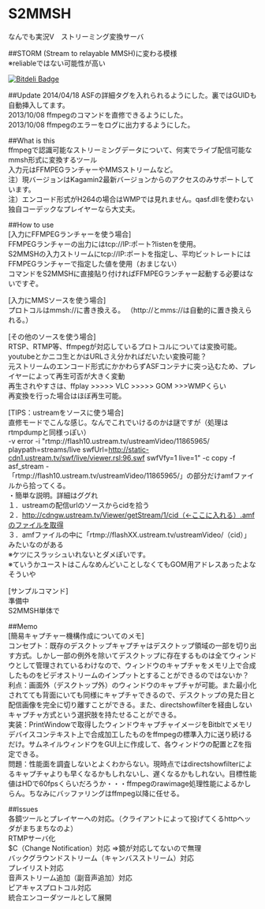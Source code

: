 S2MMSH
======

なんでも実況V　ストリーミング変換サーバ

##STORM (Stream to relayable MMSH)に変わる模様  
※reliableではない可能性が高い 

[![Bitdeli Badge](https://d2weczhvl823v0.cloudfront.net/kikakubu-ksg/s2mmsh/trend.png)](https://bitdeli.com/free "Bitdeli Badge")

##Update
2014/04/18 ASFの詳細タグを入れられるようにした。裏ではGUIDも自動挿入してます。  
2013/10/08 ffmpegのコマンドを直修できるようにした。  
2013/10/08 ffmpegのエラーをログに出力するようにした。  

##What is this  
ffmpegで認識可能なストリーミングデータについて、何実でライブ配信可能なmmsh形式に変換するツール  
入力元はFFMPEGランチャーやMMSストリームなど。  
注）現バージョンはKagamin2最新バージョンからのアクセスのみサポートしています。  
注）エンコード形式がH264の場合はWMPでは見れません。qasf.dllを使わない独自コーデックなプレイヤーなら大丈夫。  

##How to use  
[入力にFFMPEGランチャーを使う場合]  
FFMPEGランチャーの出力にはtcp://IP:ポート?listenを使用。  
S2MMSHの入力ストリームにtcp://IP:ポートを指定し、平均ビットレートにはFFMPEGランチャーで指定した値を使用（おまじない）  
コマンドをS2MMSHに直接貼り付ければFFMPEGランチャー起動する必要はないですぞ。  

[入力にMMSソースを使う場合]  
プロトコルはmmsh://に書き換える。 （http://とmms://は自動的に置き換えられる。）

[その他のソースを使う場合]  
RTSP、RTMP等、ffmpegが対応しているプロトコルについては変換可能。youtubeとかニコ生とかはURLさえ分かればだいたい変換可能？  
元ストリームのエンコード形式にかかわらずASFコンテナに突っ込むため、プレイヤーによって再生可否が大きく変動  
再生されやすさは、ffplay >>>>> VLC >>>>> GOM >>>WMPくらい  
再変換を行った場合はほぼ再生可能。  

[TIPS：ustreamをソースに使う場合]  
直修モードでこんな感じ。なんでこれでいけるのかは謎ですが（処理はrtmpdumpと同様っぽい）  
 -v error -i "rtmp://flash10.ustream.tv/ustreamVideo/11865965/ playpath=streams/live swfUrl=http://static-cdn1.ustream.tv/swf/live/viewer.rsl:96.swf swfVfy=1 live=1" -c copy -f asf_stream -  
「rtmp://flash10.ustream.tv/ustreamVideo/11865965/」の部分だけamfファイルから拾ってくる。  
・簡単な説明。詳細はググれ  
１．ustreamの配信urlのソースからcidを拾う  
２．http://cdngw.ustream.tv/Viewer/getStream/1/cid（←ここに入れる）.amfのファイルを取得  
３．amfファイルの中に「rtmp://flashXX.ustream.tv/ustreamVideo/（cid）」みたいなのがある  
※ケツにスラッシュいれないとダメぽいです。  
※ていうかユーストはこんなめんどいことしなくてもGOM用アドレスあったよなそういや  
  
[サンプルコマンド]  
準備中  
S2MMSH単体で  

##Memo  
[簡易キャプチャー機構作成についてのメモ]  
コンセプト：既存のデスクトップキャプチャはデスクトップ領域の一部を切り出す方式。しかし一部の例外を除いてデスクトップに存在するものは全てウィンドウとして管理されているわけなので、ウィンドウのキャプチャをメモリ上で合成したものをビデオストリームのインプットとすることができるのではないか？  
利点：画面外（デスクトップ外）のウィンドウのキャプチャが可能。また最小化されてても背面にいても同様にキャプチャできるので、デスクトップの見た目と配信画像を完全に切り離すことができる。また、directshowfilterを経由しないキャプチャ方式という選択肢を持たせることができる。  
実装：PrintWindowで取得したウィンドウキャプチャイメージをBitbltでメモリデバイスコンテキスト上で合成加工したものをffmpegの標準入力に送り続けるだけ。サムネイルウィンドウをGUI上に作成して、各ウィンドウの配置とZを指定できる。  
問題：性能面を調査しないとよくわからない。現時点ではdirectshowfilterによるキャプチャよりも早くなるかもしれないし、遅くなるかもしれない。目標性能値はHDで60fpsくらいだろうか・・・ffmpegのrawimage処理性能によるかしらん。ちなみにバッファリングはffmpeg以降に任せる。  


##Issues  
各鏡ツールとプレイヤーへの対応。（クライアントによって投げてくるhttpヘッダがまちまちなのよ）  
RTMPサーバ化  
$C（Change Notification）対応  ⇒鏡が対応してないので無理  
バックグラウンドストリーム（キャンバスストリーム）対応  
プレイリスト対応  
音声ストリーム追加（副音声追加）対応  
ピアキャスプロトコル対応  
統合エンコーダツールとして展開  
  
